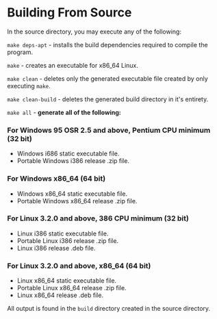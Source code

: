 
# Building From Source

In the source directory, you may execute any of the following:

`make deps-apt` - installs the build dependencies required to compile the program.

`make` - creates an executable for x86_64 Linux.

`make clean` - deletes only the generated executable file created by only executing `make`.

`make clean-build` - deletes the generated build directory in it's entirety.

`make all` - **generate all of the following:**

### For Windows 95 OSR 2.5 and above, Pentium CPU minimum (32 bit)

*   Windows i686 static executable file.
*   Portable Windows i386 release .zip file.

### For Windows x86_64 (64 bit)

*   Windows x86_64 static executable file.
*   Portable Windows x86_64 release .zip file.

### For Linux 3.2.0 and above, 386 CPU minimum (32 bit)

*   Linux i386 static executable file.
*   Portable Linux i386 release .zip file.
*   Linux i386 release .deb file.

### For Linux 3.2.0 and above, x86_64 (64 bit)

*   Linux x86_64 static executable file.
*   Portable Linux x86_64 release .zip file.
*   Linux x86_64 release .deb file.

All output is found in the `build` directory created in the source directory.